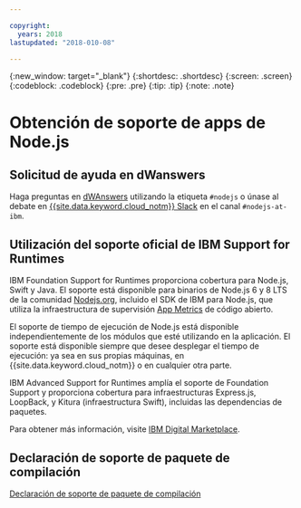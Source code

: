 ```yaml
---

copyright:
  years: 2018
lastupdated: "2018-010-08"

---
```


{:new_window: target="_blank"}
{:shortdesc: .shortdesc}
{:screen: .screen}
{:codeblock: .codeblock}
{:pre: .pre}
{:tip: .tip}
{:note: .note}

# Obtención de soporte de apps de Node.js

## Solicitud de ayuda en dWanswers

Haga preguntas en [dWAnswers](https://developer.ibm.com/answers/smartspace/nodejs/) utilizando la etiqueta `#nodejs` o únase al debate en [{{site.data.keyword.cloud_notm}} Slack](https://slack-invite-ibm-cloud-tech.mybluemix.net/) en el canal `#nodejs-at-ibm`.

## Utilización del soporte oficial de IBM Support for Runtimes

IBM Foundation Support for Runtimes proporciona cobertura para Node.js, Swift y Java. El soporte está disponible para binarios de Node.js 6 y 8 LTS de la comunidad [Nodejs.org](https://nodejs.org/), incluido el SDK de IBM para Node.js, que utiliza la infraestructura de supervisión [App Metrics](https://developer.ibm.com/node/monitoring-post-mortem/application-metrics-node-js/) de código abierto.

El soporte de tiempo de ejecución de Node.js está disponible independientemente de los módulos que esté utilizando en la aplicación. El soporte está disponible siempre que desee desplegar el tiempo de ejecución: ya sea en sus propias máquinas, en {{site.data.keyword.cloud_notm}} o en cualquier otra parte.

IBM Advanced Support for Runtimes amplía el soporte de Foundation Support y proporciona cobertura para infraestructuras Express.js, LoopBack, y Kitura (infraestructura Swift), incluidas las dependencias de paquetes.

Para obtener más información, visite [IBM Digital Marketplace](https://www.ibm.com/us-en/marketplace/support-for-runtimes).

## Declaración de soporte de paquete de compilación

[Declaración de soporte de paquete de compilación](../runtimes/common/buildpackSupport.html)
